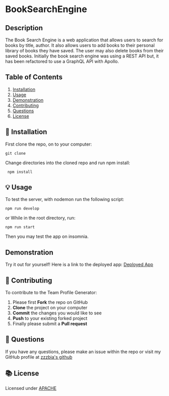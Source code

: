 # BookSearchEngine

## Description
   The Book Search Engine is a web application that allows users to search for books by title, author. It also allows users to add books to their personal library of books they have saved. 
   The user may also delete books from their saved books. Initially the book search engine was using a REST API  but, it has been refactored to use a GraphQL API with Apollo. 

## Table of Contents

1. [Installation](#installation)
2. [Usage](#usage)
3. [Demonstration](#demonstration)
4. [Contributing](#contributing)
5. [Questions](#questions)
6. [License](#license)

## 💾 Installation
First clone the repo, on to your computer:

```
git clone
```

Change directories into the cloned repo and run npm install:

```
 npm install
```


## 💡 Usage

To test the server, with nodemon run the following script: 
```
npm run develop
```
or While in the root directory, run:
```
npm run start
```
Then you may test the app on insomnia. 

## Demonstration

Try it out for yourself! Here is a link to the deployed app:
[Deployed App](https://the-search-book.herokuapp.com/)

## 👥 Contributing
To contribute to the Team Profile Generator:
 1. Please first **Fork** the repo on GitHub
 2. **Clone** the project on your computer
 3. **Commit** the changes you would like to see
 4. **Push** to your existing forked project
 5. Finally please submit a **Pull request**

## 💭 Questions
If you have any questions, please make an issue within the repo or visit my GitHub profile at [zzzbia's github](https://github.com/zzzbia)

## 📚 License
Licensed under [ APACHE](https://opensource.org/licenses/Apache-2)